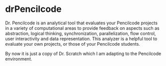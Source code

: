 # drPencilcode

Dr. Pencilcode is an analytical tool that evaluates your Pencilcode projects in a variety of computational areas to provide feedback on aspects such as abstraction, logical thinking, synchronization, parallelization, flow control, user interactivity and data representation. This analyzer is a helpful tool to evaluate your own projects, or those of your Pencilcode students.

By now it is just a copy of Dr. Scratch which I am adapting to the Pencilcode environment.
